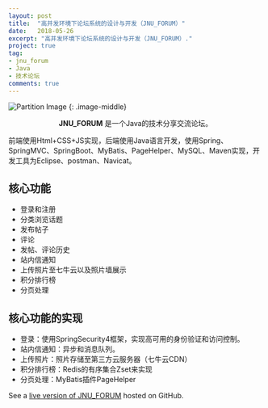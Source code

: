 ```yaml
---
layout: post
title:  "高并发环境下论坛系统的设计与开发（JNU_FORUM）"
date:   2018-05-26
excerpt: "高并发环境下论坛系统的设计与开发（JNU_FORUM）."
project: true
tag:
- jnu_forum
- Java
- 技术论坛
comments: true
---
```


![Partition Image]({{site.url}}/assets/img/postimage/JnuForum/687474703a2f2f6f78367875396862372e626b742e636c6f7564646e2e636f6d2f2545392541362539362545392541312542352e6a706567.jpeg)
{: .image-middle}

<center><b>JNU_FORUM</b> 是一个Java的技术分享交流论坛。</center>
     
前端使用Html+CSS+JS实现，后端使用Java语言开发，使用Spring、SpringMVC、SpringBoot、MyBatis、PageHelper、MySQL、Maven实现，开发工具为Eclipse、postman、Navicat。
      
## 核心功能
* 登录和注册
* 分类浏览话题
* 发布帖子
* 评论
* 发帖、评论历史
* 站内信通知
* 上传照片至七牛云以及照片墙展示
* 积分排行榜
* 分页处理


## 核心功能的实现
* 登录：使用SpringSecurity4框架，实现高可用的身份验证和访问控制。
* 站内信通知：异步和消息队列。
* 上传照片：照片存储至第三方云服务器（七牛云CDN）
* 积分排行榜：Redis的有序集合Zset来实现
* 分页处理：MyBatis插件PageHelper

See a [live version of JNU_FORUM](https://github.com/xzping/jnu_forum) hosted on GitHub.

